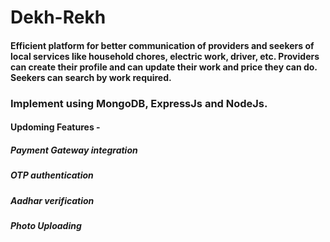 # Dekh-Rekh

#### Efficient platform for better communication of providers and seekers of local services like household chores, electric work, driver, etc. Providers can create their profile and can update their work and price they can do. Seekers can search by work required.

### Implement using MongoDB, ExpressJs and NodeJs. 


#### Updoming Features -
  ##### Payment Gateway integration
  ##### OTP authentication
  ##### Aadhar verification
  ##### Photo Uploading
